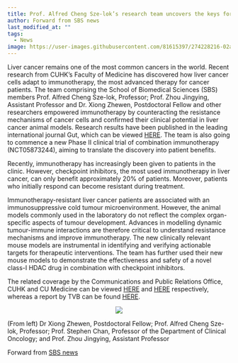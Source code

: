 ```yaml
---
title: Prof. Alfred Cheng Sze-lok’s research team uncovers the keys for liver cancer adaptation to immunotherapy, pioneering new combination therapy in a Phase II clinical trial
author: Forward from SBS news
last_modified_at: ""
tags: 
  - News
image: https://user-images.githubusercontent.com/81615397/274228216-02a0ca93-0e81-4cae-85df-43bae1b12629.jpg
---
```


Liver cancer remains one of the most common cancers in the world. Recent research from CUHK’s Faculty of Medicine has discovered how liver cancer cells adapt to immunotherapy, the most advanced therapy for cancer patients. The team comprising the School of Biomedical Sciences (SBS) members Prof. Alfred Cheng Sze-lok, Professor; Prof. Zhou Jingying, Assistant Professor and Dr. Xiong Zhewen, Postdoctoral Fellow and other researchers empowered immunotherapy by counteracting the resistance mechanisms of cancer cells and confirmed their clinical potential in liver cancer animal models. Research results have been published in the leading international journal Gut, which can be viewed [HERE](https://gut.bmj.com/content/72/9/1758.long). The team is also going to commence a new Phase II clinical trial of combination immunotherapy (NCT05873244), aiming to translate the discovery into patient benefits.

Recently, immunotherapy has increasingly been given to patients in the clinic. However, checkpoint inhibitors, the most used immunotherapy in liver cancer, can only benefit approximately 20% of patients. Moreover, patients who initially respond can become resistant during treatment.

Immunotherapy-resistant liver cancer patients are associated with an immunosuppressive cold tumour microenvironment. However, the animal models commonly used in the laboratory do not reflect the complex organ-specific aspects of tumour development. Advances in modelling dynamic tumour-immune interactions are therefore critical to understand resistance mechanisms and improve immunotherapy. The new clinically relevant mouse models are instrumental in identifying and verifying actionable targets for therapeutic interventions. The team has further used their new mouse models to demonstrate the effectiveness and safety of a novel class-I HDAC drug in combination with checkpoint inhibitors.

The related coverage by the Communications and Public Relations Office, CUHK and CU Medicine can be viewed [HERE](https://www.cpr.cuhk.edu.hk/en/press/cu-medicine-uncovers-the-keys-for-liver-cancer-adaptation-to-immunotherapy-pioneering-new-combination-therapy-in-a-phase-ii-clinical-trial/) and [HERE](https://www.med.cuhk.edu.hk/press-releases/cu-medicine-uncovers-the-keys-for-liver-cancer-adaptation-to-immunotherapy-pioneering-new-combination-therapy-in-a-phase-ii-clinical-trial) respectively, whereas a report by TVB can be found [HERE](https://news.tvb.com/tc/local/64b00ae7c2ea9a2f9f9821e8/%E6%B8%AF%E6%BE%B3-%E4%B8%AD%E5%A4%A7%E7%A0%B4%E8%A7%A3%E8%82%9D%E7%99%8C%E5%85%8D%E7%96%AB%E8%80%90%E8%97%A5%E6%A9%9F%E5%88%B6%E9%85%8D%E5%90%88%E6%96%B0%E5%85%8D%E7%96%AB%E7%99%82%E6%B3%95%E8%83%BD%E6%9C%89%E6%95%88%E6%B6%88%E9%99%A4%E7%99%8C%E7%B4%B0%E8%83%9E).


<p align="center" width="60%">
    <img src="https://user-images.githubusercontent.com/81615397/274228216-02a0ca93-0e81-4cae-85df-43bae1b12629.jpg">
    <figcaption>(From left) Dr Xiong Zhewen, Postdoctoral Fellow; Prof. Alfred Cheng Sze-lok, Professor; Prof. Stephen Chan, Professor of the Department of Clinical Oncology; and Prof. Zhou Jingying, Assistant Professor</figcaption>
</p>


Forward from [SBS news](https://www2.sbs.cuhk.edu.hk/en-gb/news-and-events/news/2023-news/1477-professor-alfred-cheng-sze-lok-s-research-team-uncovers-the-keys-for-liver-cancer-adaptation-to-immunotherapy-pioneering-new-combination-therapy-in-a-phase-ii-clinical-trial)
